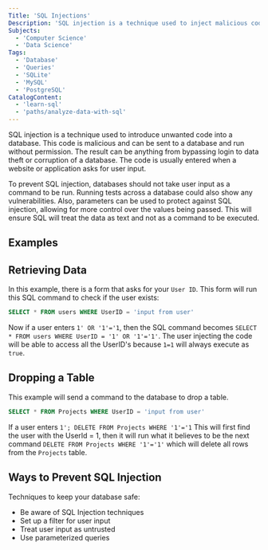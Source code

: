 ```yaml
---
Title: 'SQL Injections'
Description: 'SQL injection is a technique used to inject malicious code into a database.'
Subjects:
  - 'Computer Science'
  - 'Data Science'
Tags:
  - 'Database'
  - 'Queries'
  - 'SQLite'
  - 'MySQL'
  - 'PostgreSQL'
CatalogContent:
  - 'learn-sql'
  - 'paths/analyze-data-with-sql'
---
```


SQL injection is a technique used to introduce unwanted code into a database. This code is malicious and can be sent to a database and run without permission. The result can be anything from bypassing login to data theft or corruption of a database. The code is usually entered when a website or application asks for user input.

To prevent SQL injection, databases should not take user input as a command to be run. Running tests across a database could also show any vulnerabilities. Also, parameters can be used to protect against SQL injection, allowing for more control over the values being passed. This will ensure SQL will treat the data as text and not as a command to be executed.

## Examples

## Retrieving Data

In this example, there is a form that asks for your `User ID`. This form will run this SQL command to check if the user exists:

```sql
SELECT * FROM users WHERE UserID = 'input from user'
```

Now if a user enters `1' OR '1'='1`, then the SQL command becomes `SELECT * FROM users WHERE UserID = '1' OR '1'='1'`. The user injecting the code will be able to access all the UserID's because `1=1` will always execute as `true`.

## Dropping a Table

This example will send a command to the database to drop a table.

```sql
SELECT * FROM Projects WHERE UserID = 'input from user'
```

If a user enters `1'; DELETE FROM Projects WHERE '1'='1` This will first find the user with the UserId = 1, then it will run what it believes to be the next command `DELETE FROM Projects WHERE '1'='1'` which will delete all rows from the `Projects` table.

## Ways to Prevent SQL Injection

Techniques to keep your database safe:
  - Be aware of SQL Injection techniques
  - Set up a filter for user input
  - Treat user input as untrusted
  - Use parameterized queries
